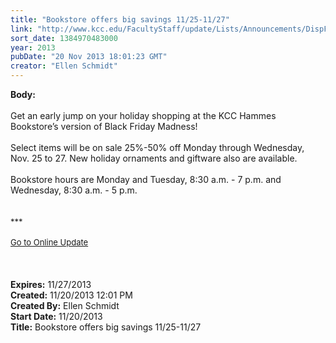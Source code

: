 ```yaml
---
title: "Bookstore offers big savings 11/25-11/27"
link: "http://www.kcc.edu/FacultyStaff/update/Lists/Announcements/DispForm.aspx?ID=1333"
sort_date: 1384970483000
year: 2013
pubDate: "20 Nov 2013 18:01:23 GMT"
creator: "Ellen Schmidt"
---
```


<div><b>Body:</b> <div class="ExternalClass841A843C7F034049876971497CFE7518"><div><br />Get an early jump on your holiday shopping at the KCC Hammes Bookstore’s version of Black Friday Madness!</div>
<div> </div>
<div>Select items will be on sale 25%-50% off Monday through Wednesday, Nov. 25 to 27. New holiday ornaments and giftware also are available.</div>
<div> </div>
<div>Bookstore hours are Monday and Tuesday, 8:30 a.m. - 7 p.m. and Wednesday, 8:30 a.m. - 5 p.m.<br /></div>
<div>
<div></div>
<div> </div>
<div><br />
<div></div>
<div>
<div>
<div></div>
<div><font size="2">***</font></div>
<div><font size="2"></font> </div>
<div><font size="2"></font></div>
<div><font size="2"></font></div>
<div><font size="2"></font></div>
<div><font size="2"></font></div>
<div><font size="2"></font></div>
<div><font size="2"></font></div>
<div><font size="2"></font></div>
<div><font size="2"></font></div>
<div><font size="2"></font></div>
<div><font size="2"></font></div>
<div><font size="2"></font></div>
<div><font size="2"></font></div>
<div><font size="2"></font></div>
<div><font size="2"><a href="/FacultyStaff/update/Pages/dailyupdate.aspx">Go to Online Update</a></font></div>
<div></div>
<div><font size="2"></font> </div>
<div><font size="2"></font> </div>
<div><font size="2"></font> </div></div></div></div></div></div></div>
<div><b>Expires:</b> 11/27/2013</div>
<div><b>Created:</b> 11/20/2013 12:01 PM</div>
<div><b>Created By:</b> Ellen Schmidt</div>
<div><b>Start Date:</b> 11/20/2013</div>
<div><b>Title:</b> Bookstore offers big savings 11/25-11/27</div>
